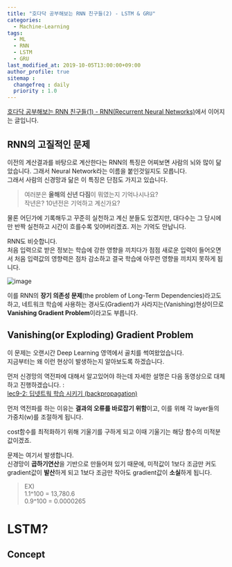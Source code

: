 ```yaml
---
title: "호다닥 공부해보는 RNN 친구들(2) - LSTM & GRU"
categories: 
  - Machine-Learning
tags:
  - ML
  - RNN
  - LSTM
  - GRU
last_modified_at: 2019-10-05T13:00:00+09:00
author_profile: true
sitemap :
  changefreq : daily
  priority : 1.0
---
```

[호다닥 공부해보는 RNN 친구들(1) - RNN(Recurrent Neural Networks)](https://gruuuuu.github.io/machine-learning/lstm-doc/)에서 이어지는 글입니다.  

## RNN의 고질적인 문제
이전의 계산결과를 바탕으로 계산한다는 RNN의 특징은 어찌보면 사람의 뇌와 많이 닮았습니다. 그래서 Neural Network라는 이름을 붙인것일지도 모릅니다.  
그래서 사람의 신경망과 닮은 이 특징은 단점도 가지고 있습니다.  

>여러분은 **올해의 신년 다짐**이 뭐였는지 기억나시나요?  
>작년은? 10년전은 기억하고 계신가요?  

물론 어딘가에 기록해두고 꾸준히 실천하고 계신 분들도 있겠지만, 대다수는 그 당시에만 반짝 실천하고 시간이 흐를수록 잊어버리겠죠. 저는 기억도 안납니다.  

RNN도 비슷합니다.  
처음 입력으로 받은 정보는 학습에 강한 영향을 끼치다가 점점 새로운 입력이 들어오면서 처음 입력값의 영향력은 점차 감소하고 결국 학습에 아무런 영향을 끼치지 못하게 됩니다.  

![image](https://user-images.githubusercontent.com/15958325/66256055-1c3f6100-e7c5-11e9-907b-c6182256a32c.png)


이를 RNN의 **장기 의존성 문제**(the problem of Long-Term Dependencies)라고도 하고, 네트워크 학습에 사용하는 경사도(Gradient)가 사라지는(Vanishing)현상이므로 **Vanishing Gradient Problem**이라고도 부릅니다.  

## Vanishing(or Exploding) Gradient Problem
이 문제는 오랜시간 Deep Learning 영역에서 골치를 썩여왔었습니다.   
지금부터는 왜 이런 현상이 발생하는지 알아보도록 하겠습니다.  

먼저 신경망의 역전파에 대해서 알고있어야 하는데 자세한 설명은 다음 동영상으로 대체하고 진행하겠습니다.  :  
[lec9-2: 딥넷트웍 학습 시키기 (backpropagation)](https://youtu.be/573EZkzfnZ0)   

먼저 역전파를 하는 이유는 **결과의 오류를 바로잡기 위함**이고, 이를 위해 각 layer들의 가중치(w)를 조절하게 됩니다.  

cost함수를 최적화하기 위해 기울기를 구하게 되고 이때 기울기는 해당 함수의 미적분값이겠죠.  

문제는 여기서 발생합니다.  
신경망이 **곱하기연산**을 기반으로 만들어져 있기 때문에, 미적값이 1보다 조금만 커도 gradient값이 **발산**하게 되고 1보다 조금만 작아도 gradient값이 **소실**하게 됩니다.  

> EX)  
> 1.1^100 = 13,780.6  
> 0.9^100 = 0.0000265



# LSTM?
## Concept

